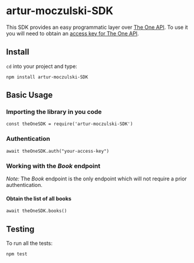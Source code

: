 # artur-moczulski-SDK

This SDK provides an easy programmatic layer over [The One API](https://the-one-api.dev/). To use it
you will need to obtain an [access key for The One API](https://the-one-api.dev/sign-up).

## Install

`cd` into your project and type:

`npm install artur-moczulski-SDK`

## Basic Usage

### Importing the library in you code

```
const theOneSDK = require('artur-moczulski-SDK')
```

### Authentication

```
await theOneSDK.auth("your-access-key")
```


### Working with the *Book* endpoint

*Note:* The *Book* endpoint is the only endpoint which will not require a prior authentication.

#### Obtain the list of all books

```
await theOneSDK.books()
```

## Testing

To run all the tests:

`npm test`
